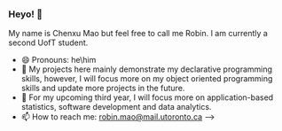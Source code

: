 ### Heyo! 👋

My name is Chenxu Mao but feel free to call me Robin. I am currently a second UofT student.

- 😄 Pronouns: he\him
- 🔭 My projects here mainly demonstrate my declarative programming skills, however, I will focus more on my object oriented programming skills and update more projects in the future. 
- 🌱 For my upcoming third year, I will focus more on application-based statistics, software development and data analytics.
- 📫 How to reach me: robin.mao@mail.utoronto.ca
-->
